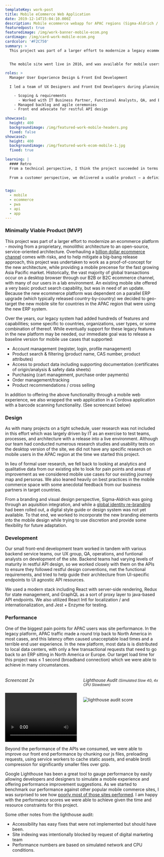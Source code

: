 ```yaml
---
templateKey: work-post
title: Mobile eCommerce Web Application
date: 2019-12-14T15:04:10.000Z
description: Mobile ecommerce webapp for APAC regions (Sigma-Aldrich / MilliporeSigma)
featuredpost: true
featuredimage: /img/work-banner-mobile-ecom.png
cardimage: /img/card-work-mobile-ecom.png
cardcolor: '#F2C750'
summary: >
  This project was part of a larger effort to modernize a legacy ecommerce platform which included breaking down a large monolith into a service-oriented architecture with an emphasis on modularity, performance, and security. For this MVP, our goals were to deliver a fast, user-friendly mobile application for our APAC customers while exercising the new platform architecture in a lower risk environment.  

  
  The mobile site went live in 2016, and was available for mobile users in China, Singapore, S Korea, India, as well as a handful of other countries in the region. The progressive web app supports basic commerce and search functionality as well as profile and order management. 
  
roles: >
  Manager User Experience Design & Front End Development  
  
  I led a team of UX Designers and Front End Developers during planning, development, and through launch activities

    - Scoping & requirements 
      - Worked with IT Business Partner, Functional Analysts, QA, and Backend development teams
    - Managed backlog and agile ceremonies
    - Front end advocate for restful API design
    
showcase1:
  height: 400
  backgroundimage: /img/featured-work-mobile-headers.png
  fixed: false
showcase2:
  height: 400
  backgroundimage: /img/featured-work-ecom-mobile-1.jpg
  fixed: true
  
learning: |
  #### Retro
  From a technical perspective, I think the project succeeded in terms of flushing out problem areas and it was beneficial to see how teams and processes could work more efficiently. As we looked forward to larger more complex projects, it was helpful to go through this "dry run" in a lower risk environment. I definitely leveled up my technical knowledge while working on this project, mostly due to the great people on my team. 
  
  From a customer perspective, we delivered a usable product – a definite improvement on the previous mobile solution, however, because the real audience for this project was internal, I'm not sure that end users would have asked for the solution that was built.  


tags:
  - mobile
  - ecommerce
  - pwa
  - api
  - app
---
```

### Minimally Viable Product (MVP)
This project was part of a larger effort to modernize an ecommerce platform - moving from a proprietary, monolithic architecture to an open-source, service-oriented architecture. Overhauling a [billion dollar ecommerce channel](https://www.digitalcommerce360.com/2017/11/13/e-commerce-comes-strong-mercks-milliporesigma/) comes with risks, and to help mitigate a big-bang release approach, this project was undertaken to work as a proof-of-concept for the new architecture, while providing a mobile precense for the fast growing Asia Pacific market. Historically, the vast majority of global transactions occur on a desktop browser through our B2B or B2C ecommerce channel, with many of our users in a lab environment. An existing mobile site offered a very basic product search capability, but was in need of an update. Because the new ecommerce platform was dependent on a parallel ERP upgrade (which typically released country-by-country) we decided to geo-target the new mobile site for  countries in the APAC region that were using the new ERP system.     

Over the years, our legacy system had added hundreds of features and capabilities; some specific to countries, organizations, user types, or some combination of thereof. While eventually support for these legacy features in the new platform may be needed, our immediate goal was to release a baseline version for mobile use cases that supported:
  - Account management (register, login, profile management)
  - Product search & filtering  (product name, CAS number, product attributes)
  - Access to product data including supporting documentation (certificates of origin/analysis & safety data sheets)
  - Purchasing (cart management, purchase order payments)
  - Order management/tracking
  - Product recommendations / cross selling   

In addition to offering the above functionality through a mobile web experience, we also wrapped the web application in a Cordova application with a barcode scanning functionality. (See screencast below)

### Design
As with many projects on a tight schedule, user research was not included in this effort which was largely driven by IT as an exercise to test teams, processes, and architecture with a release into a live environment. Although our team had conducted numerous research studies and usability tests on the desktop version of the site, we did not have any specific research on mobile users in the APAC region at the time we started this project.   

In lieu of formal user research, we fell back to looking at analytics and qualitative data from our existing site to look for pain points and areas of improvement as we considered mobile use cases for our existing journey map and personas. We also leaned heavily on best practices in the mobile commerce space with some anecdotal feedback from our business partners in target countries. 

From a branding and visual design perspective, Sigma-Aldrich was going through an aquisition integration, and while a [global identity re-branding](https://www.underconsideration.com/brandnew/archives/new_logo_and_identity_for_merck_kgaa_darmstadt_germany_by_futurebrand.php) had been rolled out, a digital style guide or design system was not yet available. To that end, we worked to incorporate the new branding elements into the mobile design while trying to use discretion and provide some flexibility for future adaptation.   

### Development
Our small front-end development team  worked in tandem with various backend service teams, our UX group, QA, operations, and funtional analysts on development of the site. Backend teams had varying levels of maturity in restful API design, so we worked closely with them on the APIs to ensure they followed restful design conventions, met the functional requirements, and tried to help guide their architecture from UI-specific endpoints to UI agnostic API resources.   

We used a modern stack including React with server-side rendering, Redux for state management, and GraphQL as a sort of proxy layer to java-based API endpoints. We also utilized React Intl for localization / and internationalization, and Jest + Enzyme for testing. 

### Performance
One of the biggest pain points for APAC users was site performance. In the legacy platform, APAC traffic made a round trip back to North America in most cases, and this latency often caused unacceptable load times and a terrible end user experience. In the new platform, most data is is distributed to local data centers, with only a few transactional requests that need to go back to an ERP sitting in North America or Europe. Our target load time for this project was ≤ 1 second (broadband connection) which we were able to achieve in many circumstances. 

<div class="columns is-centered has-margin-top-32">
  <div class="column is-4 has-text-centered">
    <h6 class="">Screencast 2x</h6>
    <video width="320px" src="/img/mobile-ecom-2x.mov" controls=""></video>
  </div>
  <div class="column is-8 has-text-centered">
    <h6 class="">Lighthouse Audit <small>(Simulated Slow 4G, 4x CPU Slowdown)</small></h6>
    <img class="img" srcset="/img/card-work-lighthouse-ecom-2.png" alt="lighthouse audit score" />
  </div>
</div>

Beyond the performance of the APIs we consumed, we were able to improve our front end performance by chunking our js files, preloading requests, using service workers to cache static assets, and enable brotli compression for significantly smaller files over gzip.   

Google Lighthouse has been a great tool to gauge performance by easily allowing developers and designers to simulate a mobile experience and offering performance improvement suggestions. As we started to benchmark our performance against other popular mobile commerce sites, I was surprised to see how [poorly most of those sites performed](/blog/lighthouse-mobile-performance-scores). I am happy with the performance scores we were able to achieve given the time and resource constraints for this project.   

Some other notes from the lighthouse audit: 
  - Accessibility has easy fixes that were not implemented but should have been. 
  - Site indexing was intentionally blocked by request of digital marketing team
  - Performance numbers are based on simulated network and CPU conditions. 


